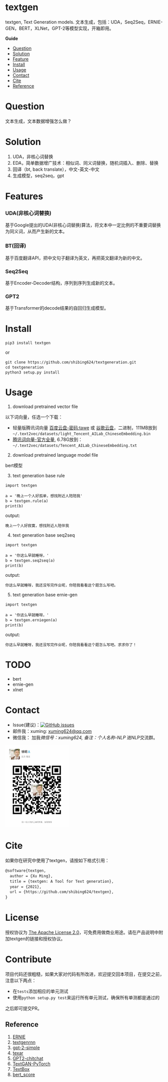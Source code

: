 # textgen
textgen, Text Generation models. 文本生成，包括：UDA，Seq2Seq，ERNIE-GEN，BERT，XLNet，GPT-2等模型实现，开箱即用。


**Guide**

- [Question](#Question)
- [Solution](#Solution)
- [Feature](#Feature)
- [Install](#install)
- [Usage](#usage)
- [Contact](#Contact)
- [Cite](#Cite)
- [Reference](#reference)

# Question

文本生成，文本数据增强怎么做？

# Solution

1. UDA，非核心词替换
2. EDA，简单数据增广技术：相似词、同义词替换，随机词插入、删除、替换
3. 回译（bt, back translate），中文-英文-中文
4. 生成模型，seq2seq，gpt


# Features
### UDA(非核心词替换)

基于Google提出的UDA(非核心词替换)算法，将文本中一定比例的不重要词替换为同义词，从而产生新的文本。

### BT(回译)

基于百度翻译API，把中文句子翻译为英文，再把英文翻译为新的中文。

### Seq2Seq

基于Encoder-Decoder结构，序列到序列生成新的文本。

### GPT2

基于Transformer的decode结果的自回归生成模型。

# Install
```
pip3 install textgen
```

or

```
git clone https://github.com/shibing624/textgeneration.git
cd textgeneration
python3 setup.py install
```

# Usage

1. download pretrained vector file


以下词向量，任选一个下载：

- 轻量版腾讯词向量 [百度云盘-密码:tawe](https://pan.baidu.com/s/1La4U4XNFe8s5BJqxPQpeiQ) 或 [谷歌云盘](https://drive.google.com/u/0/uc?id=1iQo9tBb2NgFOBxx0fA16AZpSgc-bG_Rp&export=download)，二进制，111MB放到 `~/.text2vec/datasets/light_Tencent_AILab_ChineseEmbedding.bin`
- [腾讯词向量-官方全量](https://ai.tencent.com/ailab/nlp/data/Tencent_AILab_ChineseEmbedding.tar.gz), 6.78G放到： `~/.text2vec/datasets/Tencent_AILab_ChineseEmbedding.txt`


2. download pretrained language model file

bert模型

3. text generation base rule

```
import textgen

a = '晚上一个人好孤单，想找附近人陪陪我'
b = textgen.rule(a)
print(b)

```

output:

```
晚上一个人好寂寞，想找附近人陪伴我
```

4. text generation base seq2seq

```
import textgen

a = '你这么早就睡呀，'
b = textgen.seq2seq(a)
print(b)
```

output:
```
你这么早就睡呀，我还没写完作业呢，你陪我看看这个题怎么写吧。
```

5. text generation base ernie-gen

```
import textgen

a = '你这么早就睡呀，'
b = textgen.erniegen(a)
print(b)
```

output:
```
你这么早就睡呀，我还没写完作业呢，你陪我看看这个题怎么写吧。求求你了！
```

# TODO

* bert
* ernie-gen
* xlnet

# Contact

- Issue(建议)：[![GitHub issues](https://img.shields.io/github/issues/shibing624/textgen.svg)](https://github.com/shibing624/textgen/issues)
- 邮件我：xuming: xuming624@qq.com
- 微信我：
加我*微信号：xuming624, 备注：个人名称-NLP* 进NLP交流群。

<img src="docs/wechat.jpeg" width="200" />


# Cite

如果你在研究中使用了textgen，请按如下格式引用：

```latex
@software{textgen,
  author = {Xu Ming},
  title = {textgen: A Tool for Text generation},
  year = {2021},
  url = {https://github.com/shibing624/textgen},
}
```

# License


授权协议为 [The Apache License 2.0](/LICENSE)，可免费用做商业用途。请在产品说明中附加textgen的链接和授权协议。


# Contribute
项目代码还很粗糙，如果大家对代码有所改进，欢迎提交回本项目，在提交之前，注意以下两点：

 - 在`tests`添加相应的单元测试
 - 使用`python setup.py test`来运行所有单元测试，确保所有单测都是通过的

之后即可提交PR。


## Reference

1. [ERNIE](https://github.com/PaddlePaddle/ERNIE)
2. [textgenrnn](https://github.com/minimaxir/textgenrnn)
3. [gpt-2-simple](https://github.com/minimaxir/gpt-2-simple)
4. [texar](https://github.com/asyml/texar)
5. [GPT2-chitchat](https://github.com/yangjianxin1/GPT2-chitchat)
6. [TextGAN-PyTorch](https://github.com/williamSYSU/TextGAN-PyTorch)
7. [TextBox](https://github.com/RUCAIBox/TextBox)
8. [bert_score](https://github.com/Tiiiger/bert_score)
